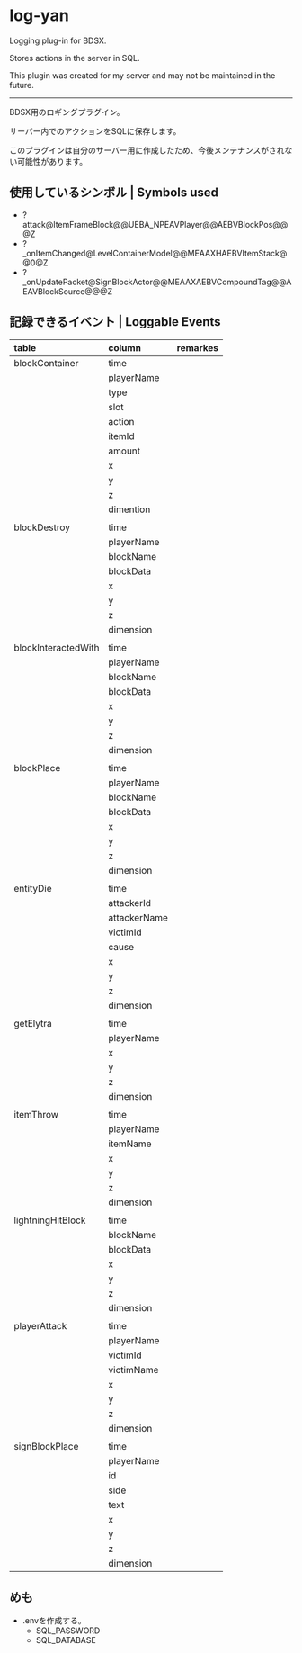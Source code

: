 
# log-yan

Logging plug-in for BDSX.

Stores actions in the server in SQL.

This plugin was created for my server and may not be maintained in the future.

---

BDSX用のロギングプラグイン。

サーバー内でのアクションをSQLに保存します。

このプラグインは自分のサーバー用に作成したため、今後メンテナンスがされない可能性があります。

## 使用しているシンボル | Symbols used

- ?attack@ItemFrameBlock@@UEBA_NPEAVPlayer@@AEBVBlockPos@@@Z
- ?_onItemChanged@LevelContainerModel@@MEAAXHAEBVItemStack@@0@Z
- ?_onUpdatePacket@SignBlockActor@@MEAAXAEBVCompoundTag@@AEAVBlockSource@@@Z

## 記録できるイベント | Loggable Events

| table               | column       | remarkes |
| :------------------ | :----------- | :------- |
| blockContainer      | time         |          |
|                     | playerName   |          |
|                     | type         |          |
|                     | slot         |          |
|                     | action       |          |
|                     | itemId       |          |
|                     | amount       |          |
|                     | x            |          |
|                     | y            |          |
|                     | z            |          |
|                     | dimention    |          |
|                     |              |          |
| blockDestroy        | time         |          |
|                     | playerName   |          |
|                     | blockName    |          |
|                     | blockData    |          |
|                     | x            |          |
|                     | y            |          |
|                     | z            |          |
|                     | dimension    |          |
|                     |              |          |
| blockInteractedWith | time         |          |
|                     | playerName   |          |
|                     | blockName    |          |
|                     | blockData    |          |
|                     | x            |          |
|                     | y            |          |
|                     | z            |          |
|                     | dimension    |          |
|                     |              |          |
| blockPlace          | time         |          |
|                     | playerName   |          |
|                     | blockName    |          |
|                     | blockData    |          |
|                     | x            |          |
|                     | y            |          |
|                     | z            |          |
|                     | dimension    |          |
|                     |              |          |
| entityDie           | time         |          |
|                     | attackerId   |          |
|                     | attackerName |          |
|                     | victimId     |          |
|                     | cause        |          |
|                     | x            |          |
|                     | y            |          |
|                     | z            |          |
|                     | dimension    |          |
|                     |              |          |
| getElytra           | time         |          |
|                     | playerName   |          |
|                     | x            |          |
|                     | y            |          |
|                     | z            |          |
|                     | dimension    |          |
|                     |              |          |
| itemThrow           | time         |          |
|                     | playerName   |          |
|                     | itemName     |          |
|                     | x            |          |
|                     | y            |          |
|                     | z            |          |
|                     | dimension    |          |
|                     |              |          |
| lightningHitBlock   | time         |          |
|                     | blockName    |          |
|                     | blockData    |          |
|                     | x            |          |
|                     | y            |          |
|                     | z            |          |
|                     | dimension    |          |
|                     |              |          |
| playerAttack        | time         |          |
|                     | playerName   |          |
|                     | victimId     |          |
|                     | victimName   |          |
|                     | x            |          |
|                     | y            |          |
|                     | z            |          |
|                     | dimension    |          |
|                     |              |          |
| signBlockPlace      | time         |          |
|                     | playerName   |          |
|                     | id           |          |
|                     | side         |          |
|                     | text         |          |
|                     | x            |          |
|                     | y            |          |
|                     | z            |          |
|                     | dimension    |          |

## めも

- .envを作成する。
  - SQL_PASSWORD
  - SQL_DATABASE
